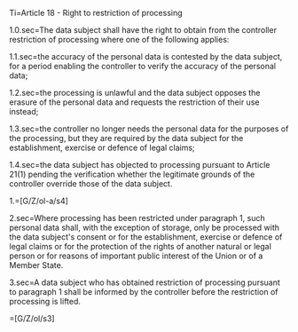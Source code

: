 Ti=Article 18 - Right to restriction of processing

1.0.sec=The data subject shall have the right to obtain from the controller restriction of processing where one of the following applies:

1.1.sec=the accuracy of the personal data is contested by the data subject, for a period enabling the controller to verify the accuracy of the personal data;

1.2.sec=the processing is unlawful and the data subject opposes the erasure of the personal data and requests the restriction of their use instead;

1.3.sec=the controller no longer needs the personal data for the purposes of the processing, but they are required by the data subject for the establishment, exercise or defence of legal claims;

1.4.sec=the data subject has objected to processing pursuant to Article 21(1) pending the verification whether the legitimate grounds of the controller override those of the data subject.

1.=[G/Z/ol-a/s4]

2.sec=Where processing has been restricted under paragraph 1, such personal data shall, with the exception of storage, only be processed with the data subject's consent or for the establishment, exercise or defence of legal claims or for the protection of the rights of another natural or legal person or for reasons of important public interest of the Union or of a Member State.

3.sec=A data subject who has obtained restriction of processing pursuant to paragraph 1 shall be informed by the controller before the restriction of processing is lifted.

=[G/Z/ol/s3]

